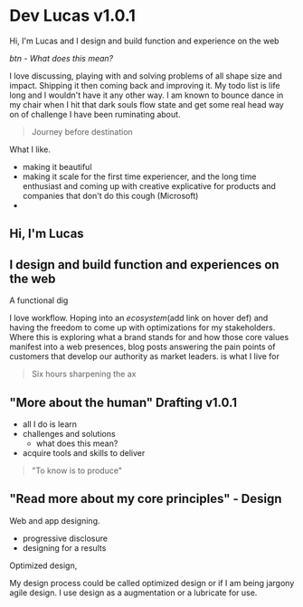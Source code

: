 # Dev Lucas v1.0.1

Hi, I'm Lucas and I design and build function and  experience on the web 

*btn - What does this mean?*

I love discussing, playing with and solving problems of all shape size and impact. Shipping it then coming back and improving it. My todo list is life long and I wouldn't have it any other way. I am known to bounce dance in my chair when I hit that dark souls flow state and get some real head way on of challenge I have been ruminating about. 

>  Journey before destination     



What I like.

- making it beautiful
- making it scale for the first time experiencer, and the long time enthusiast and coming up with creative explicative for products and companies that don't do this cough (Microsoft)
-   





## Hi, I'm Lucas

##  I design and build function and  experiences on the web 

A functional dig



I love workflow. Hoping into an  *ecosystem*(add link on hover def) and having the freedom to come up with optimizations for my stakeholders. Where this is exploring what a brand stands for and how those core values manifest into a web presences, blog posts answering the pain points of customers that develop our authority as market leaders.  is what I live for 

> Six hours sharpening the ax

## "More about the human" Drafting v1.0.1 

- all I do is learn 
- challenges and solutions 
  - what does this mean? 
- acquire tools and skills to deliver 

> "To know is to produce" 

## "Read more about my core principles" - Design 

Web and app designing. 
- progressive disclosure 
- designing for a results 

Optimized design, 

My design process could be called optimized design or if I am being jargony agile design. I use design as a augmentation or a lubricate for use. 





